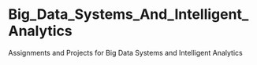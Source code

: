 # Big_Data_Systems_And_Intelligent_Analytics
Assignments and Projects for Big Data Systems and Intelligent Analytics

